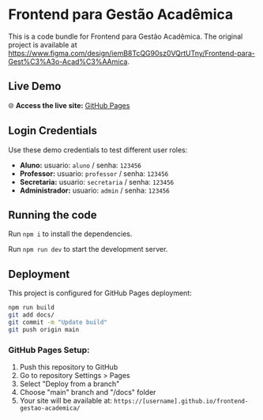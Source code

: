 
  # Frontend para Gestão Acadêmica

  This is a code bundle for Frontend para Gestão Acadêmica. The original project is available at https://www.figma.com/design/iemB8TcQG90sz0VQrtUTny/Frontend-para-Gest%C3%A3o-Acad%C3%AAmica.

  ## Live Demo

  🌐 **Access the live site:** [GitHub Pages](https://[SEU-USUARIO].github.io/frontend-gestao-academica/)

  ## Login Credentials

  Use these demo credentials to test different user roles:
  - **Aluno:** usuario: `aluno` / senha: `123456`
  - **Professor:** usuario: `professor` / senha: `123456`
  - **Secretaria:** usuario: `secretaria` / senha: `123456`
  - **Administrador:** usuario: `admin` / senha: `123456`

  ## Running the code

  Run `npm i` to install the dependencies.

  Run `npm run dev` to start the development server.

  ## Deployment

  This project is configured for GitHub Pages deployment:

  ```bash
  npm run build
  git add docs/
  git commit -m "Update build"
  git push origin main
  ```

  ### GitHub Pages Setup:
  1. Push this repository to GitHub
  2. Go to repository Settings > Pages
  3. Select "Deploy from a branch"
  4. Choose "main" branch and "/docs" folder
  5. Your site will be available at: `https://[username].github.io/frontend-gestao-academica/`
  